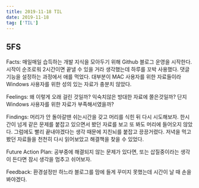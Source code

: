 ```yaml
---
title: 2019-11-18 TIL
date: 2019-11-18
tag: ['TIL']
---
```


## 5FS

Facts: 매일매일 습득하는 개발 지식을 모아두기 위해 Github 블로그 운영을 시작한다.
시작이 순조로워 2시간이면 끝낼 수 있을 거라 생각했는데 하루를 꼬박 사용했다. 댓글기능을 설정하는 과정에서 애를 먹었다. 대부분이 MAC 사용자를 위한 자료들이라 Windows 사용자를 위한 성의 있는 자료가 충분치 않았다.

Feelings: 왜 이렇게 오래 걸린 것일까? 익숙치않은 방대한 자료에 쫄은것일까? 단지 Windows 사용자를 위한 자료가 부족해서였을까?

Findings: 머리가 안 돌아갈땐 쉬는시간을 갖고 머리를 식힌 뒤 다시 시도해보자. 한시간이 넘게 같은 문제를 붙잡고 있으면서 봤던 자료를 보고 또 봐도 머리에 들어오지 않았다. 그럼에도 빨리 끝내야겠다는 생각 때문에 지친뇌를 붙잡고 끙끙거렸다. 저녁을 먹고 봤던 자료들을 천천히 다시 읽어보았고 해결책을 찾을 수 있었다.

Future Action Plan: 공부중에 해결되지 않는 문제가 있다면, 또는 삽질중이라는 생각이 든다면 잠시 생각을 멈추고 쉬어보자.

Feedback: 환경설정만 하느라 블로그를 맘에 들게 꾸미지 못했는데 시간이 날 때 손을 봐야겠다.
